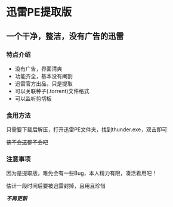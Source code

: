 # 迅雷PE提取版
## 一个干净，整洁，没有广告的迅雷
### 特点介绍
+ 没有广告，界面清爽
+ 功能齐全，基本没有阉割
+ 迅雷官方出品，只是提取
+ 可以关联种子(.torrent)文件格式
+ 可以监听剪切板
### 食用方法
只需要下载后解压，打开迅雷PE文件夹，找到thunder.exe，双击即可

~~该不会这都不会吧~~
### 注意事项
因为是提取版，难免会有一些Bug，本人精力有限，凑活着用吧！

估计一段时间后要被迅雷封掉，且用且珍惜

***不再更新***
